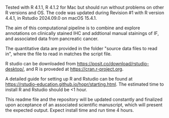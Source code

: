 Tested with R 4.1.1, R 4.1.2 for Mac but should run without problems on other R versions and OS. 
The code was updated during Revision #1 with R version 4.4.1, in Rstudio 2024.09.0 on macOS 15.4.1.

The aim of this computational pipeline is to combine and explore annotations on clinically stained IHC and addtional manual stainings of IF, and associated data from pancreatic cancer.

The quantitative data are provided in the folder "source data files to read in", where the file to read in matches the script file.

R studio can be downloaded from https://posit.co/download/rstudio-desktop/, and R is proveded at https://cran.r-project.org.

A detailed guide for setting up R and Rstudio can be found at https://rstudio-education.github.io/hopr/starting.html. The estimated time to install R and Rstudio should be <1 hour.

This readme file and the repository will be updated constantly and finalized upon acceptance of an associated scientific manuscript, which will present the expected output. Expect install time and run time 4 hours.




